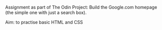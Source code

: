 Assignment as part of The Odin Project: 
Build the Google.com homepage
(the simple one with just a search box).

Aim: to practise basic HTML and CSS